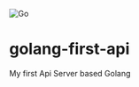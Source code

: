 ![Go](https://github.com/rfaguiar/golang-first-api/workflows/Go/badge.svg?branch=master)  
# golang-first-api
My first Api Server based Golang
